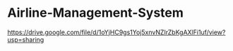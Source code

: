 # Airline-Management-System
https://drive.google.com/file/d/1oYjHC9gs1Yoj5xnvNZIrZbKgAXlFi1uf/view?usp=sharing

